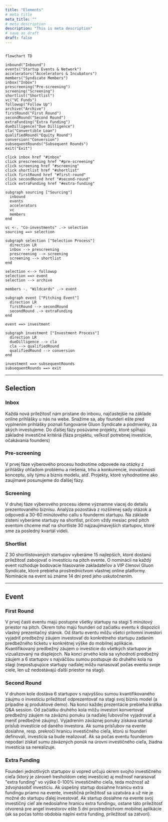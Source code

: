 ```yaml
---
title: "Elements"
# meta title
meta_title: ""
# meta description
description: "This is meta description"
# save as draft
draft: false
---
```


```mermaid

flowchart TD

inbound("Inbound")
events("Startup Events & Network")
accelerators("Accelerators & Incubators")
members("Syndicate Members")
inbox("Inbox")
prescreening("Pre-screening")
screening("Screening")
shortlist("Shortlist")
vc("VC Funds")
followup("Follow Up")
archive("Archive")
firstRound("First Round")
secondRound("Second Round")
extraFunding("Extra Funding")
dueDilligence("Due Dilligence")
cla("Convertible Loan")
qualifiedRound("Equity Round")
conversion("Conversion")
subsequentRounds("Subsequent Rounds")
exit("Exit")

click inbox href "#inbox"
click prescreening href "#pre-screening"
click screening href "#screening"
click shortlist href "#shortlist"
click firstRound href "#first-round"
click secondRound href "#second-round"
click extraFunding href "#extra-funding"

subgraph sourcing ["Sourcing"]
  inbound
  events
  accelerators
  vc
  members
end

vc <-. "Co-investments" .-> selection
sourcing ==> selection

subgraph selection ["Selection Process"]
  direction LR
  inbox --> prescreening
  prescreening --> screening
  screening --> shortlist
end

selection <--> followup
selection ==> event
selection --> archive

members -. "Wildcards" .-> event

subgraph event ["Pitching Event"]
  direction LR
  firstRound --> secondRound
  secondRound .-> extraFunding
end

event ==> investment

subgraph investment ["Investment Process"]
  direction LR
  dueDilligence --> cla
  cla --> qualifiedRound
  qualifiedRound --> conversion
end

investment ==> subsequentRounds
subsequentRounds ==> exit    

```

<hr>

## Selection

### Inbox

Každá nová príležitosť nám pristane do inboxu, najčastejšie na základe online prihlášky u nás na webe. Snažíme sa, aby founderi ešte pred vyplnením prihlášky poznali fungovanie Gluon Syndicate a podmienky, za akých investujeme. Do ďalšej fázy posúvame projekty, ktoré spĺňajú základné investičné kritériá (fáza projektu, veľkosť potrebnej investície, očakávania founders)

### Pre-screening

V prvej fáze výberového procesu hodnotíme odpovede na otázky z prihlášky ohľadom problému a riešenia, trhu a konkurencie, inovatívnosti konceptu, sily týmu a biznis modelu, atď. Projekty, ktoré vyhodnotíme ako zaujímavé posunujeme do ďalšej fázy.

### Screening

V druhej fáze výberového procesu ideme významne viacej do detailu prezentovaného biznisu. Analýza pozostáva z rozšírenej sady otázok a odpovedí a 30-60 minútového callu s foundermi startupu. Na základe zistení vyberáme startupy na shortlist, pričom vždy mesiac pred pitch eventom chceme mať na shortliste 30 najzaujímavejších startupov, ktoré sme za posledný kvartál videli.

### Shortlist

Z 30 shortlistovaných startupov vyberáme 15 najlepších, ktoré dostanú príležitosť zabojovať o investíciu na pitch evente. O nominácii na každý event rozhoduje bodovacie hlasovanie zakladateľov a VIP členovi Gluon Syndicate, ktoré prebieha prostredníctvom vlastnej online platformy. Nominácie na event sú známe 14 dní pred jeho uskutočnením.

<hr>

## Event

### First Round

V prvej časti eventu majú postupne všetky startupy na stagi 5 minútový priestor na pitch. Okrem toho majú founderi od začiatku eventu k dispozícii vlastný prezentačný stánok. Od štartu eventu môžu všetci prítomní investori vyjadriť predbežný záujem investovať do konkrétneho startupu zadaním predbežného ticketu v konkrétnej výške do mobilnej aplikácie. Kvantifikovaný predbežný záujem o investície do všetkých startupov je vizualizovaný na displejoch. Na konci prvého kola sa vyhodnotí predbežný záujem a 6 startupov s najväčšou sumou postupuje do druhého kola na stagi (nepostupujúce startupy naďalej môžu nariasovať počas eventu svoje ciele, len už nedostávajú ďalší priestor na stagi).

### Second Round

V druhom kole dostáva 6 startupov s najvyššou sumou kvantifikovaného záujmu o investíciu príležitosť odprezentovať na stagi svoj biznis model (a prípadne aj produktové demo). Na konci každej prezentácie prebieha krátka Q&A session. Od začiatku druhého kola môžu investori  konvertovať predbežný záujem na záväznú ponuku (a naďalej ľubovoľne  vyjadrovať a meniť predbežné záujmy). Vyjadrením záväznej ponuky získava startup prísĺub investície od daného investora. Ak suma prísľubov na evente dosiahne, resp. prekročí hranicu investičného cieľa, ktorú si founderi definovali, investícia sa bude realizovať. Ak sa počas eventu founderom nepodarí získať sumu záväzných ponúk na úrovni investičného cieľa, žiadna investícia sa nerealizuje.

### Extra Funding

Founderi jednotlivých startupov si vopred určujú okrem svojho investičného cieľa (ktorý je zároveň tresholdom celej investície) aj možnosť naraisovať "extra funding" vo výške 0-100% investičného cieľa, teda možnosť až zdvojnásobiť investíciu. Ak úspešný startup dosiahne hranicu extra fundingu priamo na evente, investičná príležitosť sa uzatvára a už nie je možné do startupu ďalej investovať. Ak startup dosiahne na evente svoj investičný cieľ ale nedosiahne hranicu extra fundingu, ostane táto príležitosť otvorená pre angel investorov ešte 5 dní prostredníctvom mobilnej aplikácie (ak sa počas tohto obdobia naplní extra funding, príležitosť sa zatvorí).
